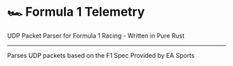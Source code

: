 # 🏎 Formula 1 Telemetry


UDP Packet Parser for Formula 1 Racing - Written in Pure Rust

---

Parses UDP packets based on the F1 Spec Provided by EA Sports
